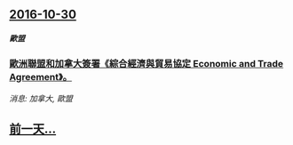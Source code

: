 ## [2016-10-30](/news/2016/10/30/index.md)

##### 歐盟
### [歐洲聯盟和加拿大簽署《綜合經濟與貿易協定 Economic and Trade Agreement》。 ](/news/2016/10/30/歐洲聯盟和加拿大簽署-綜合經濟與貿易協定-Economic-and-Trade-Agreement.md)
_消息: 加拿大, 歐盟_

## [前一天...](/news/2016/10/29/index.md)

